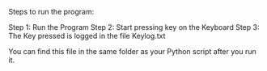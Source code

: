 Steps to run the program:

Step 1: Run the Program 
Step 2: Start pressing key on the Keyboard
Step 3: The Key pressed is logged in the file Keylog.txt

You can find this file in the same folder as your Python script after you run it.

